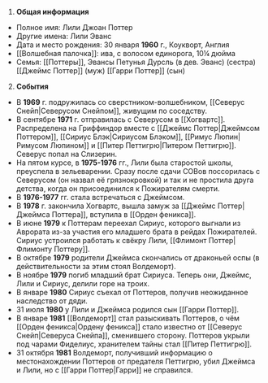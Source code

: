1. **Общая информация**
 - Полное имя: Лили Джоан Поттер
 - Другие имена: Лили Эванс
 - Дата и место рождения: 30 января **1960** г., Коукворт, Англия
 - [[Волшебная палочка]]: ива, с волосом единорога, 10¼ дюйма
 - Семья: [[Поттеры]], Эвансы
	Петунья Дурсль (в дев. Эванс) (сестра)
	[[Джеймс Поттер]] (муж)
	[[Гарри Поттер]] (сын)

2. **События**
 - В **1969** г. подружилась со сверстником-волшебником, [[Северус Снейп|Северусом Снейпом]], живущим по соседству.
 - В сентябре **1971** г. отправилась с Северусом в [[Хогвартс]]. Распределена на Гриффиндор вместе с [[Джеймс Поттер|Джеймсом Поттером]], [[Сириус Блэк|Сириусом Блэком]], [[Римус Люпин|Римусом Люпином]] и [[Питер Петтигрю|Питером Петтигрю]]. Северус попал на Слизерин.
 - На пятом курсе, в **1975-1976** гг., Лили была старостой школы, преуспела в зельеварении. Сразу после сдачи СОВов поссорилась с Северусом (он назвал её грязнокровкой) и так и не простила друга детства, когда он присоединился к Пожирателям смерти.
 - В **1976-1977** гг. стала встречаться с Джеймсом.
 - В **1978** г. закончила Хогвартс, вышла замуж за [[Джеймс Поттер|Джеймса Поттера]], вступила в [[Орден феникса]].
 - В июне **1979** к Поттерам переехал Сириус, которого выгнали из Аврората из-за участия его младшего брата в рейдах Пожирателей. Сириус устроился работать к свёкру Лили, [[Флимонт Поттер|Флимонту Поттеру]].
 - В октябре **1979** родители Джеймса скончались от драконьей оспы (в действительности за этим стоял Волдеморт).
 - В ноябре **1979** погиб младший брат Сириуса. Теперь они, Джеймс, Лили и Сириус, делили горе на троих.
 - В январе **1980** Сириус съехал от Поттеров, получив неожиданное наследство от дяди.
 - 31 июля **1980** у Лили и Джеймса родился сын [[Гарри Поттер]].
 - В январе **1981** [[Волдеморт]] стал разыскивать Поттеров, о чём [[Орден феникса|Ордену феникса]] стало известно от [[Северус Снейп|Северуса Снейпа]], сменившего сторону. Поттеров укрыли под чарами Фиделиус, хранителем тайны стал [[Питер Петтигрю]].
 - 31 октября **1981** Волдеморт, получивший информацию о местонахождении Поттеров от предателя Петтигрю, убил Джеймса и Лили, но с [[Гарри Поттер|Гарри]] не справился.

